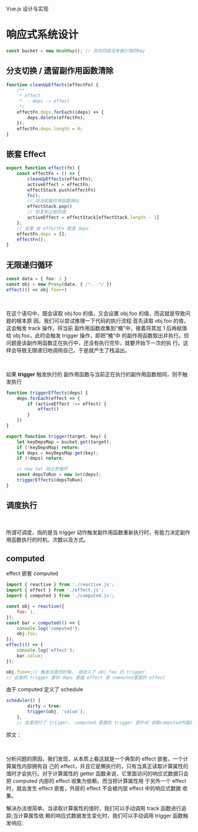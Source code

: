 Vue.js 设计与实现

# 响应式系统设计

```TypeScript
const bucket = new WeakMap(); // 及时回收没有被引用的key
```

## 分支切换 / 遗留副作用函数清除

```TypeScript
function cleanUpEffects(effectFn) {
    /**
     * effect
     *  - deps -> effect
     */
    effectFn.deps.forEach((deps) => {
        deps.delete(effectFn);
    });
    effectFn.deps.length = 0;
}
```

## 嵌套 Effect

```TypeScript
export function effect(fn) {
    const effectFn = () => {
        cleanUpEffects(effectFn);
        activeEffect = effectFn;
        effectStack.push(effectFn)
        fn();
        // 将当前副作用函数弹出
        effectStack.pop()
        // 恢复到之前的值
        activeEffect = effectStack[effectStack.length - 1]
    };
    // 这里 给 effectFn 赋值 deps
    effectFn.deps = [];
    effectFn();
}
```

## 无限递归循环

```TypeScript
const data = { foo: 1 }
const obj = new Proxy(data, { /*...*/ })
effect(() => obj.foo++)
```

​                                            

在这个语句中，既会读取 obj.foo 的值，又会设置 obj.foo 的值，而这就是导致问题的根本原 因。我们可以尝试推理一下代码的执行流程:首先读取 obj.foo 的值，这会触发 track 操作，将当前 副作用函数收集到“桶”中，接着将其加 1 后再赋值给 obj.foo，此时会触发 trigger 操作，即把“桶”中 的副作用函数取出并执行。但问题是该副作用函数正在执行中，还没有执行完毕，就要开始下一次的执 行。这样会导致无限递归地调用自己，于是就产生了栈溢出。 

​                                            

如果 **trigger** 触发执行的 副作用函数与当前正在执行的副作用函数相同，则不触发执行 

```JavaScript
function triggerEffects(deps) {
    deps.forEach(effect => {
        if (activeEffect !== effect) {
            effect()
        }
    })
}

export function trigger(target, key) {
    let keyDepsMap = bucket.get(target);
    if (!keyDepsMap) return;
    let deps = keyDepsMap.get(key);
    if (!deps) return;

    // new Set 防止死循环
    const depsToRun = new Set(deps);
    triggerEffects(depsToRun)
}
```

## 调度执行

​                                            

所谓可调度，指的是当 trigger 动作触发副作用函数重新执行时，有能力决定副作用函数执行的时机、次数以及方式。 

## computed

effect 嵌套 computed

```JavaScript
import { reactive } from './reactive.js';
import { effect } from './effect.js';
import { computed } from './computed.js';

const obj = reactive({
    foo: 1,
});
const bar = computed(() => {
    console.log('computed');
    obj.foo;
});
effect(() => {
    console.log('effect');
    bar.value;
});

obj.foo++;// 触发这里的时候， 就进入了 obj.foo 的 trigger. 
// 这里的 trigger 里的 deps 里面 effect 是 comouted里面的 effect
```

由于 computed 定义了 schedule

```JavaScript
scheduler() {
        dirty = true;
        trigger(obj, 'value');
    },
    // 这里进行了 triiger。 computed 里面的 trigger 是针对 读取computed外面的 effect 的。
```

原文：

​                                            

分析问题的原因，我们发现，从本质上看这就是一个典型的 effect 嵌套。一个计算属性内部拥有自 己的 effect，并且它是懒执行的，只有当真正读取计算属性的值时才会执行。对于计算属性的 getter 函数来说，它里面访问的响应式数据只会把 computed 内部的 effect 收集为依赖。而当把计算属性用 于另外一个 effect 时，就会发生 effect 嵌套，外层的 effect 不会被内层 effect 中的响应式数据 收集。 

解决办法很简单。当读取计算属性的值时，我们可以手动调用 track 函数进行追踪;当计算属性依 赖的响应式数据发生变化时，我们可以手动调用 trigger 函数触发响应: 